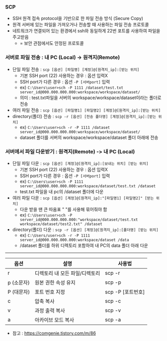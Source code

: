 ### SCP

- SSH 원격 접속 protocol을 기반으로 한 파일 전송 방식 (Secure Copy)
- 원격 서버에 있는 파일을 가져오거나 전송할 때 사용하는 파일 전송 프로토콜
- 네트워크가 연결되어 있는 환경에서 ssh와 동일하게 22번 포트를 사용하여 파일을 주고받음
  - = 보안 관점에서도 안정된 프로토콜

### 서버로 파일 전송 : 내 PC (Local) -> 원격지(Remote)
- 단일 파일 전송 : `scp [옵션] [파일명] [계정]@[원격지_ip]:[받는 위치]`
  - 기본 SSH port (22) 사용하는 경우 : 옵션 입력X
  - SSH port가 다른 경우 : 옵션 `-P [서버port]` 입력
  - ex) `C:\Users\user>sch -P 1111 /dataset/test.txt server_id@000.000.000.000:workspace/workspace/dataset/`
  - 의미 : test.txt파일을 서버의 workspace/workspace/dataset이라는 폴더로 전송
- 여러 파일 전송 : `scp [옵션] [파일명1] [파일명2] [계정]@[원격지_ip]:[받는 위치]`
- directory(폴더) 전송 : `scp -r [옵션] [전송 폴더명] [계정]@[원격지_ip]:[받는 위치]`
  - ex) `C:\Users\user>sch -r -P 1111 /dataset server_id@000.000.000.000:workspace/workspace/dataset/`
  - dataset 폴더를 서버의 workspace/workspace/dataset 폴더 아래에 전송

### 서버에서 파일 다운받기 : 원격지(Remote) -> 내 PC (Local)
- 단일 파일 다운 : `scp [옵션] [계정]@[원격지_ip]:[보내는 위치] [받는 위치]`
  - 기본 SSH port (22) 사용하는 경우 : 옵션 입력X
  - SSH port가 다른 경우 : 옵션 `-P [서버port]` 입력
  - ex) `C:\Users\user>sch -P 1111 server_id@000.000.000.000:workspace/dataset/test.txt /dataset`
  - test.txt 파일을 내 pc의 /dataset 폴더에 다운
- 여러 파일 다운 : `scp [옵션] [계정]@[원격지_ip]:"[파일명1] [파일명2]" [받는 위치]`
  - 다운 받을 땐 큰 따옴표 " "를 사용해 묶어줘야 함
  - ex) `C:\Users\user>sch -P server_id@000.000.000.000:"workspace/dataset/test.txt workspace/dataset/test2.txt" /dataset`
- directory(폴더) 다운 : `scp -r [옵션] [계정]@[원격지_ip]:[폴더명] [받는 위치]`
  - ex) `C:\Users/user>sch -r -P 1111 server_id@000.000.000.000:workspace/dataset /data`
  - /dataset 폴더를 하위 디렉토리 포함하여 내 PC의 data 폴더 아래 다운

---

옵션 | 설명 | 사용법
---|------|---
r	| 디렉토리 내 모든 파일/디렉토리 | scp -r
p (소문자) | 원본 권한 속성 유지 | scp -p
P (대문자)	| 포트 번호 지정 | scp -P [포트번호]
c	| 압축 복사 | scp -c
v | 과정 출력 복사 | scp -v
a |	아카이브 모드 복사 | scp -a


- 참고 : https://comgenie.tistory.com/m/86
